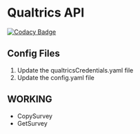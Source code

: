 # Qualtrics API

<!-- badges: start -->
[![Codacy Badge](https://api.codacy.com/project/badge/Grade/47a551af52ee49cd8884d30bfe48f07a)](https://www.codacy.com/app/holmesjoli/qualtricsPy?utm_source=github.com&amp;utm_medium=referral&amp;utm_content=holmesjoli/qualtricsPy&amp;utm_campaign=Badge_Grade)
<!-- badges: end -->

## Config Files

1.  Update the qualtricsCredentials.yaml file
2.  Update the config.yaml file

## WORKING

-   CopySurvey
-   GetSurvey
